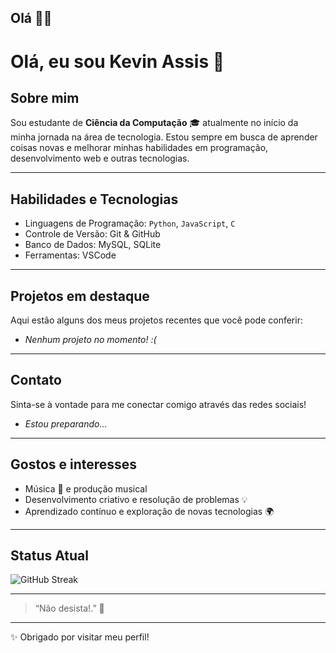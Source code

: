 ## Olá 👋👋

# Olá, eu sou Kevin Assis 👋

## Sobre mim
Sou estudante de **Ciência da Computação** 🎓 atualmente no início da minha jornada na área de tecnologia. Estou sempre em busca de aprender coisas novas e melhorar minhas habilidades em programação, desenvolvimento web e outras tecnologias.

---

## Habilidades e Tecnologias
- Linguagens de Programação: `Python`, `JavaScript`, `C`
- Controle de Versão: Git & GitHub
- Banco de Dados: MySQL, SQLite
- Ferramentas: VSCode

---

## Projetos em destaque
Aqui estão alguns dos meus projetos recentes que você pode conferir:

- *Nenhum projeto no momento! :(*

---

## Contato
Sinta-se à vontade para me conectar comigo através das redes sociais!

- *Estou preparando...*

---

## Gostos e interesses
- Música 🎵 e produção musical  
- Desenvolvimento criativo e resolução de problemas 💡
- Aprendizado contínuo e exploração de novas tecnologias 🌍  

---

## Status Atual

![GitHub Streak](https://github-readme-streak-stats.herokuapp.com/?user=seu-usuario&hide_border=true&background=000000&stroke=FFFFFF&fire=FF4500&currStreakNum=FFFFFF&sideNums=FFFFFF)

---

> “Não desista!.” 🚀

---

✨ Obrigado por visitar meu perfil!
